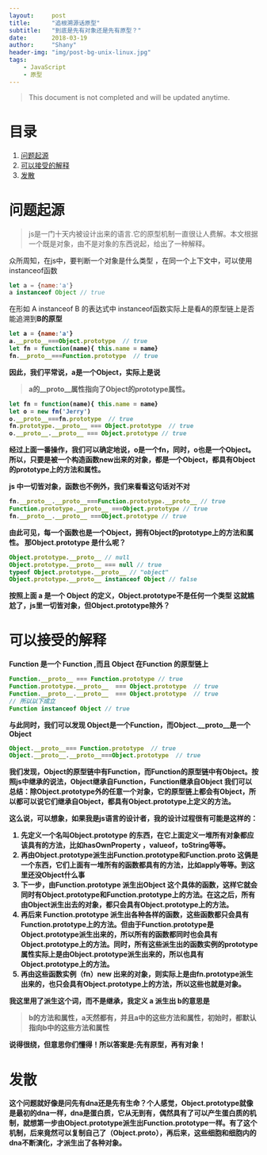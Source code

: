 ```yaml
---
layout:     post
title:      "追根溯源话原型"
subtitle:   "到底是先有对象还是先有原型？"
date:       2018-03-19
author:     "Shany"
header-img: "img/post-bg-unix-linux.jpg"
tags:
    - JavaScript
    - 原型
---
```


> This document is not completed and will be updated anytime.


# 目录

1. [问题起源](#问题起源)
2. [可以接受的解释](#可以接受的解释)
3. [发散](#发散)


# 问题起源



> js是一门十天内被设计出来的语言.它的原型机制一直很让人费解。本文根据一个既是对象，由不是对象的东西说起，给出了一种解释。



众所周知，在js中，要判断一个对象是什么类型 ，在同一个上下文中，可以使用instanceof函数
```js
let a = {name:'a'}
a instanceof Object // true
```
在形如 A instanceof B  的表达式中 instanceof函数实际上是看A的原型链上是否能追溯到<b>B的原型<b>

```js
let a = {name:'a'}
a.__proto__===Object.prototype  // true
let fn = function(name){ this.name = name}
fn.__proto__===Function.prototype  // true
```
因此，我们平常说，a是一个Object，实际上是说

> a的__proto__属性指向了Object的prototype属性。

```js
let fn = function(name){ this.name = name}
let o = new fn('Jerry')
o.__proto__===fn.prototype  // true
fn.prototype.__proto__ === Object.prototype  // true
o.__proto__.__proto__ === Object.prototype // true
```
经过上面一番操作，我们可以确定地说，o是一个fn，同时，o也是一个Object。所以，只要是被一个构造函数new出来的对象，都是一个Object，都具有Object的prototype上的方法和属性。

js 中一切皆对象，函数也不例外，我们来看看这句话对不对
```js
fn.__proto__.__proto__===Function.prototype.__proto__ // true
Function.prototype.__proto__ ===Object.prototype // true
fn.__proto__.__proto__ ===Object.prototype // true
```
由此可见，每一个函数也是一个Object，拥有Object的prototype上的方法和属性。
那Object.prototype 是什么呢？

```js
Object.prototype.__proto__ // null
Object.prototype.__proto__ === null // true
typeof Object.prototype.__proto__ // "object"
Object.prototype.__proto__ instanceof Object // false
```
按照上面 a 是一个 Object 的定义，Object.prototype不是任何一个类型
这就尴尬了，js里一切皆对象，但Object.prototype除外？

# 可以接受的解释
Function 是一个 Function ,而且 Object 在Function 的原型链上

```js
Function.__proto__ === Function.prototype // true
Function.prototype.__proto__  === Object.prototype  // true
Function.__proto__.__proto__  === Object.prototype  // true
// 所以以下成立
Function instanceof Object // true
```
与此同时，我们可以发现 Object是一个Function，而Object.__proto__是一个Object

```js
Object.__proto__=== Function.prototype  // true
Object.__proto__.__proto__===Object.prototype  // true
```

我们发现，Object的原型链中有Function，而Function的原型链中有Object。按照js中继承的说法，Object继承自Function，Function继承自Object 
我们可以总结：除Object.prototype外的任意一个对象，它的原型链上都会有Object，所以都可以说它们继承自Object，都具有Object.prototype上定义的方法。

这么说，可以想象，如果我是js语言的设计者，我的设计过程很有可能是这样的：
1. 先定义一个名叫Object.prototype 的东西，在它上面定义一堆所有对象都应该具有的方法，比如hasOwnProperty ，valueof，toString等等。
2.  再由Object.prototype派生出Function.prototype和Function.__proto__  这俩是一个东西，它们上面有一堆所有的函数都具有的方法，比如apply等等。到这里还没Object什么事
3. 下一步，由Function.prototype 派生出Object 这个具体的函数，这样它就会同时有Object.prototype和Function.prototype上的方法。在这之后，所有由Object派生出去的对象，都只会具有Object.prototype上的方法。
4. 再后来 Function.prototype 派生出各种各样的函数，这些函数都只会具有Function.prototype上的方法。但由于Function.prototype是Object.prototype派生出来的，所以所有的函数都同时也会具有Object.prototype上的方法。同时，所有这些派生出的函数实例的prototype属性实际上是由Object.prototype派生出来的，所以也具有Object.prototype上的方法。
5. 再由这些函数实例（fn）new 出来的对象，则实际上是由fn.prototype派生出来的，也只会具有Object.prototype上的方法，所以这些也就是对象。

我这里用了<b>派生</b>这个词，而不是继承，我定义 a 派生出 b的意思是
> b的方法和属性，a天然都有，并且a中的这些方法和属性，初始时，都默认指向b中的这些方法和属性

说得很绕，但意思你们懂得！所以答案是:<strong>先有原型，再有对象！</strong>

# 发散

这个问题就好像是问先有dna还是先有生命？个人感觉，Object.prototype就像是最初的dna一样，dna是蛋白质，它从无到有，偶然具有了可以产生蛋白质的机制，就想第一步由Object.prototype派生出Function.prototype一样。有了这个机制，后来竟然可以复制自己了（Object.__proto__），再后来，这些细胞和细胞内的dna不断演化，才派生出了各种对象。





